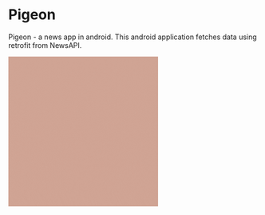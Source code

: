 # Pigeon
Pigeon - a news app in android. This android application fetches data using retrofit from NewsAPI.

<img src="https://github.com/PriyabrataNaskar/Pigeon/blob/master/app/src/main/res/raw/pigeon_splash_image.gif" alt="Pigeon Logo" width="300"/>
